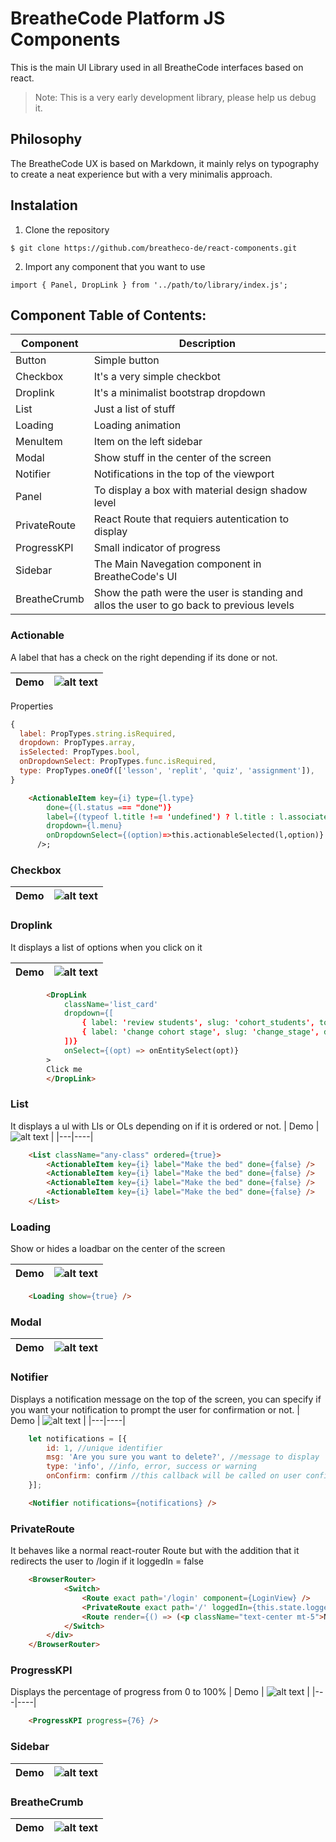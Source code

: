 # BreatheCode Platform JS Components

This is the main UI Library used in all BreatheCode interfaces based on react.
> Note: This is a very early development library, please help us debug it.

## Philosophy

The BreatheCode UX is based on Markdown, it mainly relys on typography to create
a neat experience but with a very minimalis approach.

## Instalation

1. Clone the repository
```
$ git clone https://github.com/breatheco-de/react-components.git
```
2. Import any component that you want to use
```
import { Panel, DropLink } from '../path/to/library/index.js';
```

## Component Table of Contents:

| Component     | Description                                                                               |
|---------------|-------------------------------------------------------------------------------------------|
| Button        |Simple button                                                                              | 
| Checkbox      |It's a very simple checkbot                                                                | 
| Droplink      |It's a minimalist bootstrap dropdown                                                       | 
| List          |Just a list of stuff                                                                       | 
| Loading       |Loading animation                                                                          | 
| MenuItem      |Item on the left sidebar                                                                   | 
| Modal         |Show stuff in the center of the screen                                                     | 
| Notifier      |Notifications in the top of the viewport                                                   | 
| Panel         |To display a box with material design shadow level                                         | 
| PrivateRoute  |React Route that requiers autentication to display                                         | 
| ProgressKPI   |Small indicator of progress                                                                | 
| Sidebar       |The Main Navegation component in BreatheCode's UI                                          | 
| BreatheCrumb  |Show the path were the user is standing and allos the user to go back to previous levels   | 

### Actionable
A label that has a check on the right depending if its done or not.

| Demo | ![alt text](https://breatheco-de.github.io/react-components/img/actionable.png "Logo Title Text 1") |
|---|----|

Properties
```js
{
  label: PropTypes.string.isRequired,
  dropdown: PropTypes.array,
  isSelected: PropTypes.bool,
  onDropdownSelect: PropTypes.func.isRequired,
  type: PropTypes.oneOf(['lesson', 'replit', 'quiz', 'assignment']),
}
```

```html
    <ActionableItem key={i} type={l.type} 
        done={(l.status === "done")} 
        label={(typeof l.title !== 'undefined') ? l.title : l.associated_slug} 
        dropdown={l.menu} 
        onDropdownSelect={(option)=>this.actionableSelected(l,option)} 
      />;
```

### Checkbox
| Demo | ![alt text](https://breatheco-de.github.io/react-components/img/checkbox.png "Logo Title Text 1") |
|---|----|

### Droplink
It displays a list of options when you click on it

| Demo | ![alt text](https://breatheco-de.github.io/react-components/img/droplink.png "Logo Title Text 1") |
|---|----|

```html
        <DropLink
            className='list_card' 
            dropdown={[
                { label: 'review students', slug: 'cohort_students', to: `/manage/student/?cohort=${data.slug}`},
                { label: 'change cohort stage', slug: 'change_stage', data: someData }
            ])}
            onSelect={(opt) => onEntitySelect(opt)}
        >
        Click me
        </DropLink>
```

### List
It displays a ul with LIs or OLs depending on if it is ordered or not.
| Demo | ![alt text](https://breatheco-de.github.io/react-components/img/list.png "Logo Title Text 1") |
|---|----|

```html
    <List className="any-class" ordered={true}>
        <ActionableItem key={i} label="Make the bed" done={false} />
        <ActionableItem key={i} label="Make the bed" done={false} />
        <ActionableItem key={i} label="Make the bed" done={false} />
        <ActionableItem key={i} label="Make the bed" done={false} />
    </List>
```
### Loading
Show or hides a loadbar on the center of the screen

| Demo | ![alt text](https://breatheco-de.github.io/react-components/img/loading.png "Logo Title Text 1") |
|---|----|

```html
    <Loading show={true} />
```
### Modal
| Demo | ![alt text](https://breatheco-de.github.io/react-components/img/modal.png "Logo Title Text 1") |
|---|----|

### Notifier
Displays a notification message on the top of the screen, you can specify if you want your
notification to prompt the user for confirmation or not.
| Demo | ![alt text](https://breatheco-de.github.io/react-components/img/notifier.png "Logo Title Text 1") |
|---|----|

```js
    let notifications = [{
        id: 1, //unique identifier
        msg: 'Are you sure you want to delete?', //message to display
        type: 'info', //info, error, success or warning
        onConfirm: confirm //this callback will be called on user confirmation 
    }];
```
```html
    <Notifier notifications={notifications} />
```
### PrivateRoute

It behaves like a normal react-router Route but with the addition 
that it redirects the user to /login if it loggedIn = false

```html
    <BrowserRouter>
            <Switch>
                <Route exact path='/login' component={LoginView} />
                <PrivateRoute exact path='/' loggedIn={this.state.loggedIn} component={AnyPrivateView} />
                <Route render={() => (<p className="text-center mt-5">Not found</p>)} />
            </Switch>
        </div>
    </BrowserRouter>
```
### ProgressKPI
Displays the percentage of progress from 0 to 100%
| Demo | ![alt text](https://breatheco-de.github.io/react-components/img/progress_kpi.png "Logo Title Text 1") |
|---|----|

```html
    <ProgressKPI progress={76} />
```
### Sidebar
| Demo | ![alt text](https://breatheco-de.github.io/react-components/img/sidebar.png "Logo Title Text 1") |
|---|----|
### BreatheCrumb
| Demo | ![alt text](https://breatheco-de.github.io/react-components/img/breadcrumb.png "Logo Title Text 1") |
|---|----|

